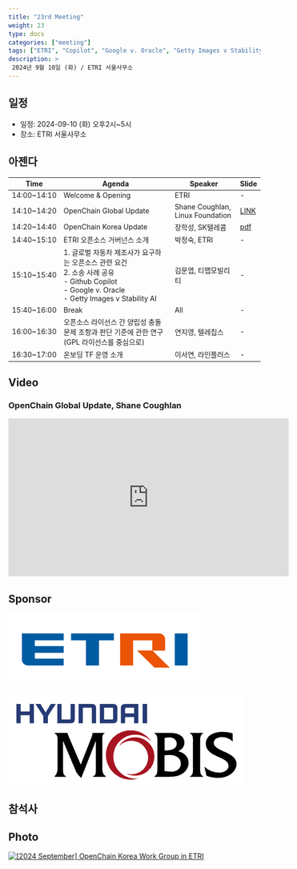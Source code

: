```yaml
---
title: "23rd Meeting"
weight: 23
type: docs
categories: ["meeting"]
tags: ["ETRI", "Copilot", "Google v. Oracle", "Getty Images v Stability AI", "GPL", "Compatibility"]
description: >
 2024년 9월 10일 (화) / ETRI 서울사무소
---
```


## 일정

* 일정: 2024-09-10 (화) 오후2시~5시
* 장소: ETRI 서울사무소

## 아젠다

| Time | Agenda           | Speaker | Slide |
|----|-----------------|------|------|
| 14:00~14:10 | Welcome & Opening | ETRI | - |
| 14:10~14:20 | OpenChain Global Update  | 	Shane Coughlan, Linux Foundation | [LINK](https://openchainproject.org/news/2024/09/09/openchain-korea-work-group-meeting-23-2024-09-10) |
| 14:20~14:40 | OpenChain Korea Update | 	장학성, SK텔레콤 | [pdf](./OpenChain_Korea_update_20240910.pdf) |
| 14:40~15:10 | ETRI 오픈소스 거버넌스 소개 | 박정숙, ETRI |  -  |
| 15:10~15:40 | 1. 글로벌 자동차 제조사가 요구하는 오픈소스 관련 요건 <br> 2. 소송 사례 공유 <br> - Github Copilot <br> - Google v. Oracle <br> - Getty Images v Stability AI | 김문엽, 티맵모빌리티 | - |
| 15:40~16:00 | Break  | All | -  |
| 16:00~16:30 | 오픈소스 라이선스 간 양립성 충돌 문제 조항과 판단 기준에 관한 연구(GPL 라이선스를 중심으로)  | 연지영, 텔레칩스 |  - |
| 16:30~17:00 | 온보딩 TF 운영 소개 | 이서연, 라인플러스 |  -  |


## Video 

### OpenChain Global Update, Shane Coughlan

<iframe width="560" height="315" src="https://www.youtube.com/embed/PbW4shzjKNk?si=kbRcYg4OqsCjtil-" title="YouTube video player" frameborder="0" allow="accelerometer; autoplay; clipboard-write; encrypted-media; gyroscope; picture-in-picture; web-share" referrerpolicy="strict-origin-when-cross-origin" allowfullscreen></iframe>


## Sponsor

![](etri.png)


![](mobis.png)



## 참석사 



## Photo

<a data-flickr-embed="true" href="https://www.flickr.com/photos/198570149@N05/albums/72177720320248483" title="[2024 September] OpenChain Korea Work Group in ETRI"><img src="https://live.staticflickr.com/65535/53986987363_97693d6340_c.jpg" width="800" height="600" alt="[2024 September] OpenChain Korea Work Group in ETRI"/></a><script async src="//embedr.flickr.com/assets/client-code.js" charset="utf-8"></script>